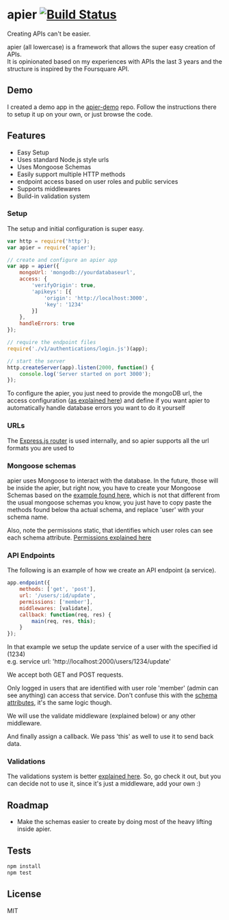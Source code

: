 # apier [![Build Status](https://travis-ci.org/Knorcedger/apier.png?branch=master)](https://travis-ci.org/Knorcedger/APIer)

Creating APIs can&#39;t be easier.

apier (all lowercase) is a framework that allows the super easy creation of APIs.  
It is opinionated based on my experiences with APIs the last 3 years and the structure is inspired by the Foursquare API.

## Demo
I created a demo app in the [apier-demo](https://github.com/Knorcedger/apier-demo) repo. Follow the instructions there to setup it up on your own, or just browse the code.

## Features

- Easy Setup
- Uses standard Node.js style urls  
- Uses Mongoose Schemas
- Easily support multiple HTTP methods
- endpoint access based on user roles and public services
- Supports middlewares
- Build-in validation system

### Setup
The setup and initial configuration is super easy.

```js
var http = require('http');
var apier = require('apier');

// create and configure an apier app
var app = apier({
	mongoUrl: 'mongodb://yourdatabaseurl',
	access: {
		'verifyOrigin': true,
		'apikeys': [{
			'origin': 'http://localhost:3000',
			'key': '1234'
		}]
	},
	handleErrors: true
});

// require the endpoint files
require('./v1/authentications/login.js')(app);

// start the server
http.createServer(app).listen(2000, function() {
	console.log('Server started on port 3000');
});
```

To configure the apier, you just need to provide the mongoDB url,
the access configuration ([as explained here](https://github.com/Knorcedger/apier-accessverifier))
and define if you want apier to automatically handle database errors you want to do it yourself

### URLs
The [Express.js router](https://www.npmjs.com/package/router) is used
internally, and so apier supports all the url formats you are used to

### Mongoose schemas
apier uses Mongoose to interact with the database. In the future, those will be
 inside the apier, but right now, you have to create your Mongoose Schemas
 based on the [example found here](https://github.com/Knorcedger/apier-demo/blob/master/schemas/userSchema.js), which is not that different from the usual mongoose schemas you know, you just have to copy paste the methods found below tha actual schema, and replace 'user' with your schema name.

 Also, note the permissions static, that identifies which user roles can see
 each schema attribute. [Permissions explained here](https://github.com/Knorcedger/apier-permissioner)

### API Endpoints
The following is an example of how we create an API endpoint (a service).

```js
app.endpoint({
	methods: ['get', 'post'],
	url: '/users/:id/update',
	permissions: ['member'],
	middlewares: [validate],
	callback: function(req, res) {
		main(req, res, this);
	}
});
```

In that example we setup the update service of a user with the specified id (1234)  
e.g. service url: 'http://localhost:2000/users/1234/update'

We accept both GET and POST requests.

Only logged in users that are identified with user role 'member' (admin can see anything)
can access that service. Don't confuse this with the [schema attributes](#mongoose-schema), it's the same logic though.

We will use the validate middleware (explained below) or any other middleware.

And finally assign a callback. We pass 'this' as well to use it to send back data.

### Validations
The validations system is better [explained here](https://github.com/Knorcedger/apier-validationsrunner). So, go check it out, but you can decide not to use it, since it's just a middleware, add your own :)

## Roadmap
* Make the schemas easier to create by doing most of the heavy lifting inside apier.

## Tests

```sh
npm install
npm test
```

## License

MIT
